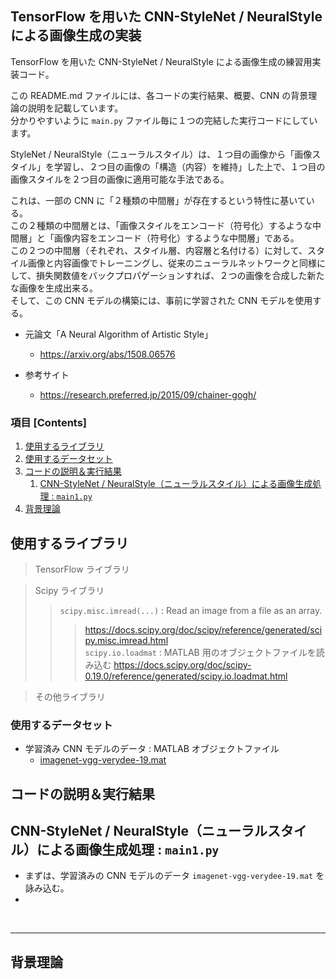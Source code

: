 ## TensorFlow を用いた CNN-StyleNet / NeuralStyle による画像生成の実装

TensorFlow を用いた CNN-StyleNet / NeuralStyle による画像生成の練習用実装コード。<br>

この README.md ファイルには、各コードの実行結果、概要、CNN の背景理論の説明を記載しています。<br>
分かりやすいように `main.py` ファイル毎に１つの完結した実行コードにしています。

StyleNet / NeuralStyle（ニューラルスタイル）は、１つ目の画像から「画像スタイル」を学習し、２つ目の画像の「構造（内容）を維持」した上で、１つ目の画像スタイルを２つ目の画像に適用可能な手法である。

これは、一部の CNN に「２種類の中間層」が存在するという特性に基いている。<br>
この２種類の中間層とは、「画像スタイルをエンコード（符号化）するような中間層」と「画像内容をエンコード（符号化）するような中間層」である。<br>
この２つの中間層（それぞれ、スタイル層、内容層と名付ける）に対して、スタイル画像と内容画像でトレーニングし、従来のニューラルネットワークと同様にして、損失関数値をバックプロパゲーションすれば、２つの画像を合成した新たな画像を生成出来る。<br>
そして、この CNN モデルの構築には、事前に学習された CNN モデルを使用する。

- 元論文「A Neural Algorithm of Artistic Style」
    - https://arxiv.org/abs/1508.06576

- 参考サイト
    - https://research.preferred.jp/2015/09/chainer-gogh/
    
### 項目 [Contents]

1. [使用するライブラリ](#ID_1)
1. [使用するデータセット](#ID_2)
1. [コードの説明＆実行結果](#ID_3)
    1. [CNN-StyleNet / NeuralStyle（ニューラルスタイル）による画像生成処理 : `main1.py`](#ID_3-1)
1. [背景理論](#ID_4)


<a id="ID_1"></a>

## 使用するライブラリ

> TensorFlow ライブラリ </br>
>> 

> Scipy ライブラリ
>> `scipy.misc.imread(...)` : Read an image from a file as an array.
>>> https://docs.scipy.org/doc/scipy/reference/generated/scipy.misc.imread.html<br>
>> `scipy.io.loadmat` : MATLAB 用のオブジェクトファイルを読み込む
>>> https://docs.scipy.org/doc/scipy-0.19.0/reference/generated/scipy.io.loadmat.html

> その他ライブラリ
>>


<a id="ID_2"></a>

### 使用するデータセット

- 学習済み CNN モデルのデータ : MATLAB オブジェクトファイル
    - [imagenet-vgg-verydee-19.mat]( http://www.vlfeat.org/matconvnet/models/beta16/imagenet-vgg-verydeep-19.mat)

> 

<a id="ID_3"></a>

## コードの説明＆実行結果

<a id="ID_3-1"></a>

## CNN-StyleNet / NeuralStyle（ニューラルスタイル）による画像生成処理 : `main1.py`

- まずは、学習済みの CNN モデルのデータ `imagenet-vgg-verydee-19.mat` を詠み込む。
- 




<br>

---

<a id="#背景理論"></a>

## 背景理論
